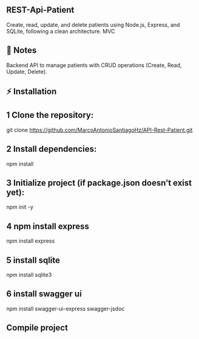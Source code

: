 ## REST-Api-Patient
Create, read, update, and delete patients using Node.js, Express, and SQLite, following a clean architecture. MVC

## 📁 Notes
Backend API to manage patients with CRUD operations (Create, Read, Update, Delete).

## ⚡ Installation

## 1 Clone the repository:
git clone https://github.com/MarcoAntonioSantiagoHz/API-Rest-Patient.git

## 2 Install dependencies:
npm install

## 3 Initialize project (if package.json doesn’t exist yet):
npm init -y

## 4 npm install express
npm install express

## 5 install sqlite
npm install sqlite3

## 6 install swagger ui
npm install swagger-ui-express swagger-jsdoc

## Compile project